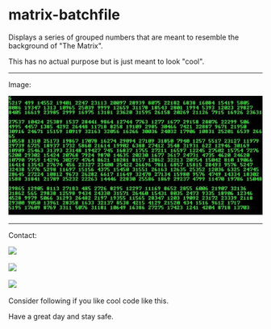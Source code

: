# matrix-batchfile
Displays a series of grouped numbers that are meant to resemble the background of "The Matrix".

This has no actual purpose but is just meant to look "cool".

----------

Image: 


<img src= "https://raw.githubusercontent.com/tech35/matrix-batchfile/main/matrix-batchfile/matrix.jpg">

----------

Contact:

<a href = "mailto:asgharbilawal6@gmail.com"><img src="https://img.shields.io/badge/Gmail-D14836?style=for-the-badge&logo=gmail&logoColor=white"></a>

<a href = "mailto:35tech@protonmail.com"><img src ="https://img.shields.io/badge/ProtonMail-8B89CC?style=for-the-badge&logo=protonmail&logoColor=white"></a>

<a href = "https://app.gitter.im/#/room/#tech35_community:gitter.im"><img src="https://img.shields.io/badge/CHAT%20ON-GITTER-red?style=for-the-badge&logo=gitter"></a>


Consider following if you like cool code like this.

Have a great day and stay safe.
